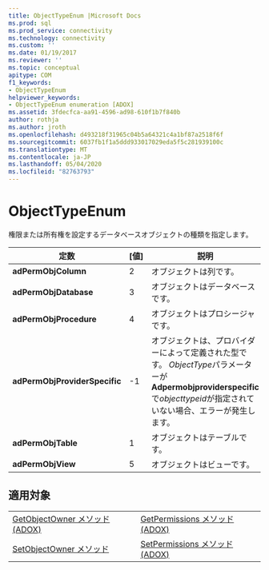 ```yaml
---
title: ObjectTypeEnum |Microsoft Docs
ms.prod: sql
ms.prod_service: connectivity
ms.technology: connectivity
ms.custom: ''
ms.date: 01/19/2017
ms.reviewer: ''
ms.topic: conceptual
apitype: COM
f1_keywords:
- ObjectTypeEnum
helpviewer_keywords:
- ObjectTypeEnum enumeration [ADOX]
ms.assetid: 3fdecfca-aa91-4596-ad98-610f1b7f840b
author: rothja
ms.author: jroth
ms.openlocfilehash: d493218f31965c04b5a64321c4a1bf87a2518f6f
ms.sourcegitcommit: 6037fb1f1a5ddd933017029eda5f5c281939100c
ms.translationtype: MT
ms.contentlocale: ja-JP
ms.lasthandoff: 05/04/2020
ms.locfileid: "82763793"
---
```

# <a name="objecttypeenum"></a>ObjectTypeEnum
権限または所有権を設定するデータベースオブジェクトの種類を指定します。  
  
|定数|[値]|説明|  
|--------------|-----------|-----------------|  
|**adPermObjColumn**|2|オブジェクトは列です。|  
|**adPermObjDatabase**|3|オブジェクトはデータベースです。|  
|**adPermObjProcedure**|4|オブジェクトはプロシージャです。|  
|**adPermObjProviderSpecific**|-1|オブジェクトは、プロバイダーによって定義された型です。 *ObjectType*パラメーターが**Adpermobjproviderspecific**で*objecttypeid*が指定されていない場合、エラーが発生します。|  
|**adPermObjTable**|1|オブジェクトはテーブルです。|  
|**adPermObjView**|5|オブジェクトはビューです。|  
  
## <a name="applies-to"></a>適用対象  
  
|||  
|-|-|  
|[GetObjectOwner メソッド (ADOX)](../../../ado/reference/adox-api/getobjectowner-method-adox.md)|[GetPermissions メソッド (ADOX)](../../../ado/reference/adox-api/getpermissions-method-adox.md)|  
|[SetObjectOwner メソッド](../../../ado/reference/adox-api/setobjectowner-method.md)|[SetPermissions メソッド (ADOX)](../../../ado/reference/adox-api/setpermissions-method-adox.md)|
